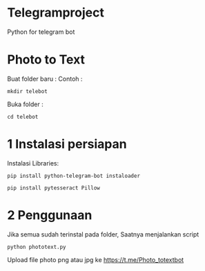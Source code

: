 # Telegramproject
Python for telegram bot

# Photo to Text
Buat folder baru :
Contoh : 
```
mkdir telebot
```

Buka folder : 
```
cd telebot
```

# 1 Instalasi persiapan
Instalasi Libraries:
```
pip install python-telegram-bot instaloader
```
```
pip install pytesseract Pillow
```

# 2 Penggunaan
Jika semua sudah terinstal pada folder,
Saatnya menjalankan script
```
python phototext.py
```

Upload file photo png atau jpg ke https://t.me/Photo_totextbot
